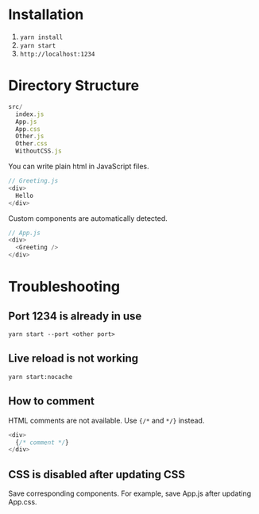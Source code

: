 # Installation

1. `yarn install`
1. `yarn start`
1. `http://localhost:1234`

# Directory Structure

```js
src/
  index.js
  App.js
  App.css
  Other.js
  Other.css
  WithoutCSS.js
```

You can write plain html in JavaScript files.

```js
// Greeting.js
<div>
  Hello
</div>
```

Custom components are automatically detected.

```js
// App.js
<div>
  <Greeting />
</div>
```

# Troubleshooting

## Port 1234 is already in use

`yarn start --port <other port>`

## Live reload is not working

`yarn start:nocache`

## How to comment

HTML comments are not available.
Use `{/*` and `*/}` instead.

```js
<div>
  {/* comment */}
</div>
```

## CSS is disabled after updating CSS

Save corresponding components.
For example, save App.js after updating App.css.

